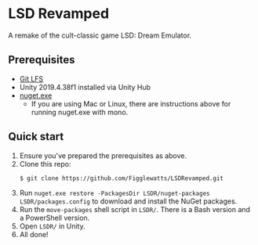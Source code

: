 # LSD Revamped

A remake of the cult-classic game LSD: Dream Emulator.

## Prerequisites

- [Git LFS](https://git-lfs.github.com/)
- Unity 2019.4.38f1 installed via Unity Hub
- [nuget.exe](https://learn.microsoft.com/en-us/nuget/install-nuget-client-tools#nugetexe-cli)
  - If you are using Mac or Linux, there are instructions above for running nuget.exe with mono.

## Quick start

1. Ensure you've prepared the prerequisites as above.
2. Clone this repo:
   ```terminal
   $ git clone https://github.com/Figglewatts/LSDRevamped.git
   ```
3. Run `nuget.exe restore -PackagesDir LSDR/nuget-packages LSDR/packages.config` to download and install the NuGet packages.
4. Run the `move-packages` shell script in `LSDR/`. There is a Bash version and a PowerShell version.
5. Open `LSDR/` in Unity.
6. All done!
